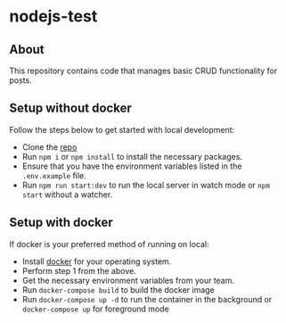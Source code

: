 # nodejs-test

## About
This repository contains code that manages basic CRUD functionality for posts.

## Setup without docker
Follow the steps below to get started with local development:
  * Clone the [repo](https://github.com/sameernair1993/nodejs-test.git)
  * Run `npm i` or `npm install` to install the necessary packages.
  * Ensure that you have the environment variables listed in the `.env.example` file.
  * Run `npm run start:dev` to run the local server in watch mode or `npm start` without a watcher.

## Setup with docker
If docker is your preferred method of running on local:
  * Install [docker](https://docs.docker.com/engine/install/) for your operating system.
  * Perform step 1 from the above.
  * Get the necessary environment variables from your team.
  * Run `docker-compose build` to build the docker image
  * Run `docker-compose up -d` to run the container in the background or `docker-compose up` for foreground mode
